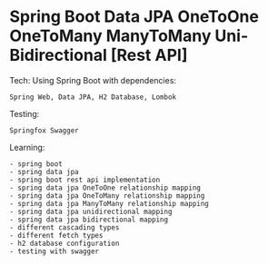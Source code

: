 #  Spring Boot Data JPA OneToOne OneToMany ManyToMany Uni- Bidirectional [Rest API]

Tech: Using Spring Boot with dependencies:
```
Spring Web, Data JPA, H2 Database, Lombok
```
Testing:
```
Springfox Swagger
```
Learning:
```
- spring boot
- spring data jpa
- spring boot rest api implementation
- spring data jpa OneToOne relationship mapping
- spring data jpa OneToMany relationship mapping
- spring data jpa ManyToMany relationship mapping
- spring data jpa unidirectional mapping 
- spring data jpa bidirectional mapping
- different cascading types
- different fetch types
- h2 database configuration
- testing with swagger
```